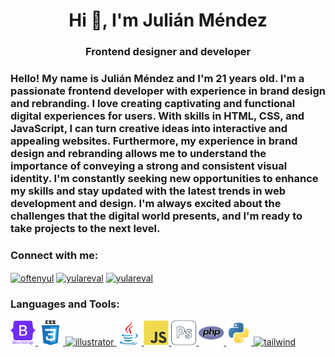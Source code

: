 <h1 align="center">Hi 👋, I'm Julián Méndez</h1>
<h3 align="center">Frontend designer and developer</h3>
<h3>Hello! My name is Julián Méndez and I'm 21 years old. I'm a passionate frontend developer with experience in brand design and rebranding. I love creating captivating and functional digital experiences for users. With skills in HTML, CSS, and JavaScript, I can turn creative ideas into interactive and appealing websites. Furthermore, my experience in brand design and rebranding allows me to understand the importance of conveying a strong and consistent visual identity. I'm constantly seeking new opportunities to enhance my skills and stay updated with the latest trends in web development and design. I'm always excited about the challenges that the digital world presents, and I'm ready to take projects to the next level.</h3>
<h3 align="left">Connect with me:</h3>
<p align="left">
<a href="https://twitter.com/oftenyul" target="blank"><img align="center" src="https://raw.githubusercontent.com/rahuldkjain/github-profile-readme-generator/master/src/images/icons/Social/twitter.svg" alt="oftenyul" height="30" width="40" /></a>
<a href="https://instagram.com/yulareval" target="blank"><img align="center" src="https://raw.githubusercontent.com/rahuldkjain/github-profile-readme-generator/master/src/images/icons/Social/instagram.svg" alt="yulareval" height="30" width="40" /></a>
<a href="https://www.linkedin.com/in/julián-méndez-ab2570299/" target="blank"><img align="center" src="https://raw.githubusercontent.com/rahuldkjain/github-profile-readme-generator/master/src/images/icons/Social/linkedln.svg" alt="yulareval" height="30" width="40" /> </a>
</p>

<h3 align="left">Languages and Tools:</h3>
<p align="left"> <a href="https://getbootstrap.com" target="_blank" rel="noreferrer"> <img src="https://raw.githubusercontent.com/devicons/devicon/master/icons/bootstrap/bootstrap-plain-wordmark.svg" alt="bootstrap" width="40" height="40"/> </a> <a href="https://www.w3schools.com/css/" target="_blank" rel="noreferrer"> <img src="https://raw.githubusercontent.com/devicons/devicon/master/icons/css3/css3-original-wordmark.svg" alt="css3" width="40" height="40"/> </a> <a href="https://www.adobe.com/in/products/illustrator.html" target="_blank" rel="noreferrer"> <img src="https://www.vectorlogo.zone/logos/adobe_illustrator/adobe_illustrator-icon.svg" alt="illustrator" width="40" height="40"/> </a> <a href="https://www.java.com" target="_blank" rel="noreferrer"> <img src="https://raw.githubusercontent.com/devicons/devicon/master/icons/java/java-original.svg" alt="java" width="40" height="40"/> </a> <a href="https://developer.mozilla.org/en-US/docs/Web/JavaScript" target="_blank" rel="noreferrer"> <img src="https://raw.githubusercontent.com/devicons/devicon/master/icons/javascript/javascript-original.svg" alt="javascript" width="40" height="40"/> </a> <a href="https://www.photoshop.com/en" target="_blank" rel="noreferrer"> <img src="https://raw.githubusercontent.com/devicons/devicon/master/icons/photoshop/photoshop-line.svg" alt="photoshop" width="40" height="40"/> </a> <a href="https://www.php.net" target="_blank" rel="noreferrer"> <img src="https://raw.githubusercontent.com/devicons/devicon/master/icons/php/php-original.svg" alt="php" width="40" height="40"/> </a> <a href="https://www.python.org" target="_blank" rel="noreferrer"> <img src="https://raw.githubusercontent.com/devicons/devicon/master/icons/python/python-original.svg" alt="python" width="40" height="40"/> </a> <a href="https://tailwindcss.com/" target="_blank" rel="noreferrer"> <img src="https://www.vectorlogo.zone/logos/tailwindcss/tailwindcss-icon.svg" alt="tailwind" width="40" height="40"/> </a> </p>

